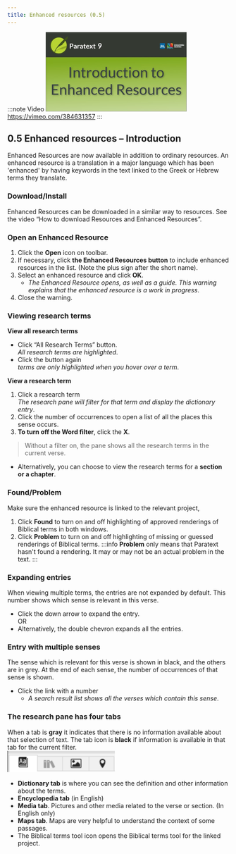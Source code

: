 ```yaml
---
title: Enhanced resources (0.5)
---
```


:::note Video
[![ ](../../media/0.5.png)](https://vimeo.com/384631357)  
https://vimeo.com/384631357
:::

## 0.5 Enhanced resources – Introduction

Enhanced Resources are now available in addition to ordinary resources. An enhanced resource is a translation in a major language which has been 'enhanced' by having keywords in the text linked to the Greek or Hebrew terms they translate.

### Download/Install

Enhanced Resources can be downloaded in a similar way to resources. See the video “How to download Resources and Enhanced Resources”.

### Open an Enhanced Resource

1.  Click the **Open** icon on toolbar.
1.  If necessary, click **the Enhanced Resources button** to include enhanced resources in the list. (Note the plus sign after the short name).
1.  Select an enhanced resource and click **OK**.  
    -  *The Enhanced Resource opens, as well as a guide. This warning explains that the enhanced resource is a work in progress*.
1.  Close the warning.

### Viewing research terms

**View all research terms**
- Click “All Research Terms” button.   
   *All research terms are highlighted*.
- Click the button again  
   *terms are only highlighted when you hover over a term*.

**View a research term**
1.  Click a research term  
   *The research pane will filter for that term and display the dictionary entry*. 
1.  Click the number of occurrences to open a list of all the places this sense occurs.
1.  **To turn off the Word filter**, click the **X**.
>  Without a filter on, the pane shows all the research terms in the current verse. 
-  Alternatively, you can choose to view the research terms for a **section or a chapter**. 



### Found/Problem

Make sure the enhanced resource is linked to the relevant project,
1.  Click **Found** to turn on and off highlighting of approved renderings of Biblical terms in both windows.
1.  Click **Problem** to turn on and off highlighting of missing or guessed renderings of Biblical terms.
:::info
**Problem** only means that Paratext hasn't found a rendering. It may or may not be an actual problem in the text. 
:::
### Expanding entries

When viewing multiple terms, the entries are not expanded by default. This number shows which sense is relevant in this verse.

-  Click the down arrow to expand the entry.  
   OR
-  Alternatively, the double chevron expands all the entries.

### Entry with multiple senses

The sense which is relevant for this verse is shown in black, and the others are in grey. At the end of each sense, the number of occurrences of that sense is shown.

-  Click the link with a number  
    -  *A search result list shows all the verses which contain this sense*.

### The research pane has four tabs

When a tab is **gray** it indicates that there is no information available about that selection of text.
The tab icon is **black** if information is available in that tab for the current filter.  
![](../../media/bfb29520568dd7f4b440f74a0775d103.png)
- **Dictionary tab** is where you can see the definition and other information about the terms.
- **Encyclopedia tab** (in English)
- **Media tab**. Pictures and other media related to the verse or section. (In English only)
- **Maps tab**. Maps are very helpful to understand the context of some passages.
- The Biblical terms tool icon opens the Biblical terms tool for the linked project.
